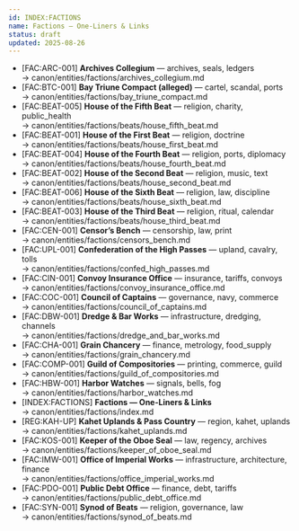 ```yaml
---
id: INDEX:FACTIONS
name: Factions — One-Liners & Links
status: draft
updated: 2025-08-26
---
```


- [FAC:ARC-001] **Archives Collegium** — archives, seals, ledgers  
  → canon/entities/factions/archives_collegium.md
- [FAC:BTC-001] **Bay Triune Compact (alleged)** — cartel, scandal, ports  
  → canon/entities/factions/bay_triune_compact.md
- [FAC:BEAT-005] **House of the Fifth Beat** — religion, charity, public_health  
  → canon/entities/factions/beats/house_fifth_beat.md
- [FAC:BEAT-001] **House of the First Beat** — religion, doctrine  
  → canon/entities/factions/beats/house_first_beat.md
- [FAC:BEAT-004] **House of the Fourth Beat** — religion, ports, diplomacy  
  → canon/entities/factions/beats/house_fourth_beat.md
- [FAC:BEAT-002] **House of the Second Beat** — religion, music, text  
  → canon/entities/factions/beats/house_second_beat.md
- [FAC:BEAT-006] **House of the Sixth Beat** — religion, law, discipline  
  → canon/entities/factions/beats/house_sixth_beat.md
- [FAC:BEAT-003] **House of the Third Beat** — religion, ritual, calendar  
  → canon/entities/factions/beats/house_third_beat.md
- [FAC:CEN-001] **Censor’s Bench** — censorship, law, print  
  → canon/entities/factions/censors_bench.md
- [FAC:UPL-001] **Confederation of the High Passes** — upland, cavalry, tolls  
  → canon/entities/factions/confed_high_passes.md
- [FAC:CIN-001] **Convoy Insurance Office** — insurance, tariffs, convoys  
  → canon/entities/factions/convoy_insurance_office.md
- [FAC:COC-001] **Council of Captains** — governance, navy, commerce  
  → canon/entities/factions/council_of_captains.md
- [FAC:DBW-001] **Dredge & Bar Works** — infrastructure, dredging, channels  
  → canon/entities/factions/dredge_and_bar_works.md
- [FAC:CHA-001] **Grain Chancery** — finance, metrology, food_supply  
  → canon/entities/factions/grain_chancery.md
- [FAC:COMP-001] **Guild of Compositories** — printing, commerce, guild  
  → canon/entities/factions/guild_of_compositories.md
- [FAC:HBW-001] **Harbor Watches** — signals, bells, fog  
  → canon/entities/factions/harbor_watches.md
- [INDEX:FACTIONS] **Factions — One-Liners & Links**  
  → canon/entities/factions/index.md
- [REG:KAH-UP] **Kahet Uplands & Pass Country** — region, kahet, uplands  
  → canon/entities/factions/kahet_uplands.md
- [FAC:KOS-001] **Keeper of the Oboe Seal** — law, regency, archives  
  → canon/entities/factions/keeper_of_oboe_seal.md
- [FAC:IMW-001] **Office of Imperial Works** — infrastructure, architecture, finance  
  → canon/entities/factions/office_imperial_works.md
- [FAC:PDO-001] **Public Debt Office** — finance, debt, tariffs  
  → canon/entities/factions/public_debt_office.md
- [FAC:SYN-001] **Synod of Beats** — religion, governance, law  
  → canon/entities/factions/synod_of_beats.md
